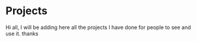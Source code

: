 # Projects
Hi all, I will be adding here all the projects I have done for people to see and use it. thanks 
